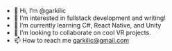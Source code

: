 - 👋 Hi, I’m @garkilic
- 👀 I’m interested in fullstack development and writing!
- 🌱 I’m currently learning C#, React Native, and Unity
- 💞️ I’m looking to collaborate on cool VR projects.
- 📫 How to reach me garkilic@gmail.com

<!---
garkilic/garkilic is a ✨ special ✨ repository because its `README.md` (this file) appears on your GitHub profile.
You can click the Preview link to take a look at your changes.
--->
